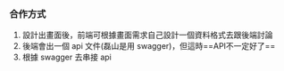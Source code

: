 
### 合作方式
1. 設計出畫面後，前端可根據畫面需求自己設計一個資料格式去跟後端討論
2.  後端會出一個 api 文件(磊山是用 swagger)，但這時==API不一定好了==
3. 根據 swagger 去串接 api 


